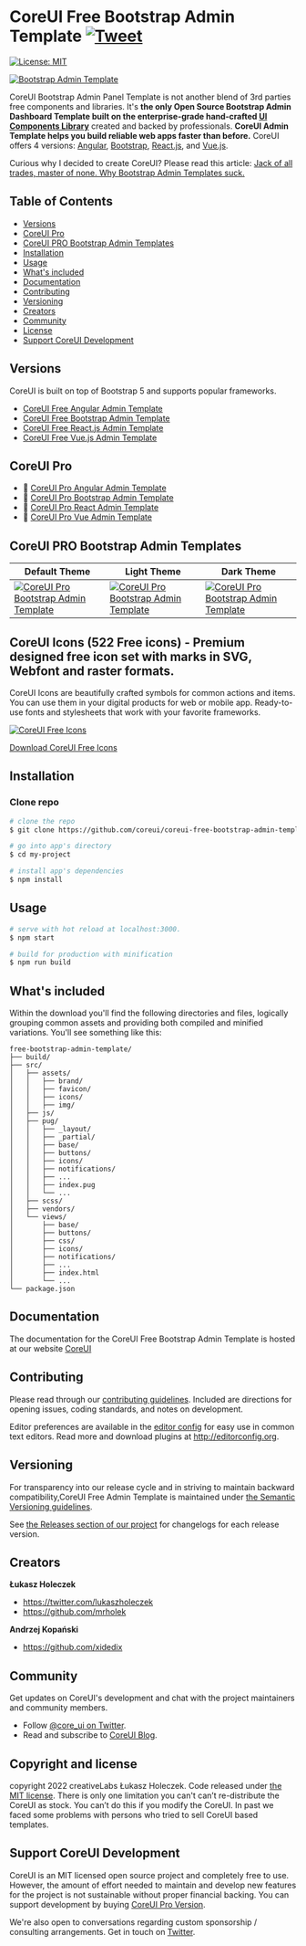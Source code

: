 # CoreUI Free Bootstrap Admin Template [![Tweet](https://img.shields.io/twitter/url/http/shields.io.svg?style=social&logo=twitter)](https://twitter.com/intent/tweet?text=CoreUI%20-%20Free%20Bootstrap%204%20Admin%20Template%20&url=https://coreui.io&hashtags=bootstrap,admin,template,dashboard,panel,free,angular,react,vue)

[![License: MIT](https://img.shields.io/badge/License-MIT-yellow.svg)](https://opensource.org/licenses/MIT)

[![Bootstrap Admin Template](https://coreui.io/images/github/vue-free-template-3.gif)](https://coreui.io/)

CoreUI Bootstrap Admin Panel Template is not another blend of 3rd parties free components and libraries. It's **the only Open Source Bootstrap Admin Dashboard Template built on the enterprise-grade hand-crafted [UI Components Library](https://github.com/coreui/coreui)** created and backed by professionals.
**CoreUI Admin Template helps you build reliable web apps faster than before.** CoreUI offers 4 versions: [Angular](https://github.com/coreui/coreui-free-angular-admin-template), [Bootstrap](https://github.com/coreui/coreui-free-bootstrap-admin-template), [React.js](https://github.com/coreui/coreui-free-react-admin-template), and [Vue.js](https://github.com/coreui/coreui-free-vue-admin-template).

Curious why I decided to create CoreUI? Please read this article: [Jack of all trades, master of none. Why Bootstrap Admin Templates suck.](https://medium.com/@lukaszholeczek/jack-of-all-trades-master-of-none-5ea53ef8a1f#.7eqx1bcd8)

## Table of Contents

* [Versions](#versions)
* [CoreUI Pro](#coreui-pro)
* [CoreUI PRO Bootstrap Admin Templates](#coreui-pro-bootstrap-admin-templates)
* [Installation](#installation)
* [Usage](#usage)
* [What's included](#whats-included)
* [Documentation](#documentation)
* [Contributing](#contributing)
* [Versioning](#versioning)
* [Creators](#creators)
* [Community](#community)
* [License](#license)
* [Support CoreUI Development](#support-coreui-development)

## Versions

CoreUI is built on top of Bootstrap 5 and supports popular frameworks.

* [CoreUI Free Angular Admin Template](https://github.com/coreui/coreui-free-angular-admin-template)
* [CoreUI Free Bootstrap Admin Template](https://github.com/coreui/coreui-free-bootstrap-admin-template)
* [CoreUI Free React.js Admin Template](https://github.com/coreui/coreui-free-react-admin-template)
* [CoreUI Free Vue.js Admin Template](https://github.com/coreui/coreui-free-vue-admin-template)

## CoreUI Pro

* 💪  [CoreUI Pro Angular Admin Template](https://coreui.io/pro/angular)
* 💪  [CoreUI Pro Bootstrap Admin Template](https://coreui.io/pro/)
* 💪  [CoreUI Pro React Admin Template](https://coreui.io/pro/react)
* 💪  [CoreUI Pro Vue Admin Template](https://coreui.io/pro/vue)


## CoreUI PRO Bootstrap Admin Templates

| Default Theme | Light Theme | Dark Theme |
| --- | --- | --- |
| [![CoreUI Pro Bootstrap Admin Template](https://coreui.io//images/mockups/laptop_4_bootstrap_default.png)](https://coreui.io/pro/) | [![CoreUI Pro Bootstrap Admin Template](https://coreui.io/images/mockups/laptop_4_bootstrap_light.png)](https://coreui.io/pro/)| [![CoreUI Pro Bootstrap Admin Template](https://coreui.io/images/mockups/laptop_4_bootstrap_dark.png)](https://coreui.io/pro/)

## CoreUI Icons (522 Free icons) - Premium designed free icon set with marks in SVG, Webfont and raster formats.

CoreUI Icons are beautifully crafted symbols for common actions and items. You can use them in your digital products for web or mobile app. Ready-to-use fonts and stylesheets that work with your favorite frameworks.

[![CoreUI Free Icons](https://coreui.io/images/icons_free_bg_set.png)](https://github.com/coreui/coreui-icons/)

[Download CoreUI Free Icons](https://github.com/coreui/coreui-icons/)


## Installation

### Clone repo

``` bash
# clone the repo
$ git clone https://github.com/coreui/coreui-free-bootstrap-admin-template.git my-project

# go into app's directory
$ cd my-project

# install app's dependencies
$ npm install
```

## Usage

``` bash
# serve with hot reload at localhost:3000.
$ npm start

# build for production with minification
$ npm run build
```

## What's included

Within the download you'll find the following directories and files, logically grouping common assets and providing both compiled and minified variations. You'll see something like this:

```
free-bootstrap-admin-template/
├── build/
├── src/
│   ├── assets/
│   │   ├── brand/
│   │   ├── favicon/
│   │   ├── icons/
│   │   ├── img/
│   ├── js/
│   ├── pug/
│   │   ├── _layout/
│   │   ├── _partial/
│   │   ├── base/
│   │   ├── buttons/
│   │   ├── icons/
│   │   ├── notifications/
│   │   ├── ...
│   │   ├── index.pug
│   │   └── ...
│   ├── scss/
│   ├── vendors/
│   └── views/
│       ├── base/
│       ├── buttons/
│       ├── css/
│       ├── icons/
│       ├── notifications/
│       ├── ...
│       ├── index.html
│       └── ...
└── package.json
```

## Documentation

The documentation for the CoreUI Free Bootstrap Admin Template is hosted at our website [CoreUI](https://coreui.io/)

## Contributing

Please read through our [contributing guidelines](https://github.com/coreui/coreui-free-bootstrap-admin-template/blob/main/.github/CONTRIBUTING.md). Included are directions for opening issues, coding standards, and notes on development.

Editor preferences are available in the [editor config](https://github.com/coreui/coreui-free-bootstrap-admin-template/blob/main/.editorconfig) for easy use in common text editors. Read more and download plugins at <http://editorconfig.org>.

## Versioning

For transparency into our release cycle and in striving to maintain backward compatibility,CoreUI Free Admin Template is maintained under [the Semantic Versioning guidelines](http://semver.org/).

See [the Releases section of our project](https://github.com/coreui/coreui-free-bootstrap-admin-template/releases) for changelogs for each release version.

## Creators

**Łukasz Holeczek**

* <https://twitter.com/lukaszholeczek>
* <https://github.com/mrholek>

**Andrzej Kopański**

* <https://github.com/xidedix>

## Community

Get updates on CoreUI's development and chat with the project maintainers and community members.

- Follow [@core_ui on Twitter](https://twitter.com/core_ui).
- Read and subscribe to [CoreUI Blog](https://coreui.io/blog/).

## Copyright and license

copyright 2022 creativeLabs Łukasz Holeczek. Code released under [the MIT license](https://github.com/coreui/coreui-free-bootstrap-admin-template/blob/main/LICENSE).
There is only one limitation you can't can’t re-distribute the CoreUI as stock. You can’t do this if you modify the CoreUI. In past we faced some problems with persons who tried to sell CoreUI based templates.

## Support CoreUI Development

CoreUI is an MIT licensed open source project and completely free to use. However, the amount of effort needed to maintain and develop new features for the project is not sustainable without proper financial backing. You can support development by buying [CoreUI Pro Version](https://coreui.io/pro/).

We're also open to conversations regarding custom sponsorship / consulting arrangements. Get in touch on [Twitter](https://twitter.com/lukaszholeczek).
